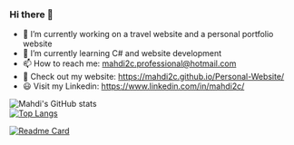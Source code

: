 ### Hi there 👋

- 🔭 I’m currently working on a travel website and a personal portfolio website
- 🌱 I’m currently learning C# and website development
- 📫 How to reach me: mahdi2c.professional@hotmail.com
- 📌 Check out my website: https://mahdi2c.github.io/Personal-Website/
- 😃 Visit my Linkedin: https://www.linkedin.com/in/mahdi2c/


![Mahdi's GitHub stats](https://github-readme-stats.vercel.app/api?username=mahdi2c&count_private=true&theme=gruvbox)     
[![Top Langs](https://github-readme-stats.vercel.app/api/top-langs/?username=mahdi2c&theme=gruvbox&layout=compact)](https://github.com/mahdi2c/github-readme-stats)

[![Readme Card](https://github-readme-stats.vercel.app/api/pin/?username=mahdi2c&repo=personal-website)](https://github.com/Mahdi2c/Personal-Website)
